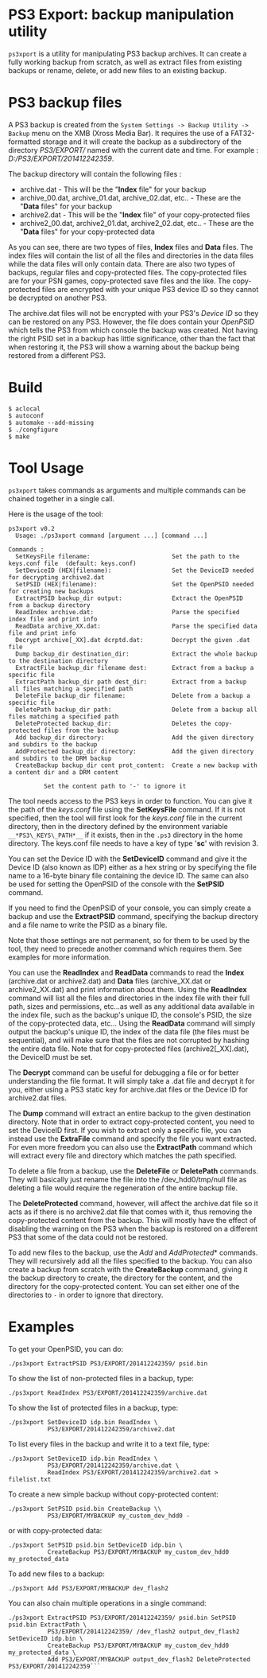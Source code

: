 PS3 Export: backup manipulation utility
=======================================

`ps3xport` is a utility for manipulating PS3 backup archives. It can create a fully working backup from scratch,
as well as extract files from existing backups or rename, delete, or add new files to an existing backup.

# PS3 backup files

A PS3 backup is created from the `System Settings -> Backup Utility -> Backup` menu on the XMB (Xross Media Bar).
It requires the use of a FAT32-formatted storage and it will create the backup as a subdirectory of the
directory *PS3/EXPORT/* named with the current date and time. For example : *D:/PS3/EXPORT/201412242359*.

The backup directory will contain the following files : 

* archive.dat - This will be the "**Index** file" for your backup
* archive_00.dat, archive_01.dat, archive_02.dat, etc.. - These are the "**Data** files" for your backup
* archive2.dat - This will be the "**Index** file" of your copy-protected files
* archive2_00.dat, archive2_01.dat, archive2_02.dat, etc.. - These are the "**Data** files" for your copy-protected data

As you can see, there are two types of files, **Index** files and **Data** files. The index files
will contain the list of all the files and directories in the data files while the data files will
only contain data. There are also two types of backups, regular files and copy-protected files.
The copy-protected files are for your PSN games, copy-protected save files and the like.
The copy-protected files are encrypted with your unique PS3 device ID so they cannot be decrypted on another PS3. 

The archive.dat files will not be encrypted with your PS3's *Device ID* so they can be restored on any PS3.
However, the file does contain your *OpenPSID* which tells the PS3 from which console the backup was created.
Not having the right PSID set in a backup has little significance, other than the fact that when restoring it,
the PS3 will show a warning about the backup being restored from a different PS3.

# Build

```
$ aclocal
$ autoconf
$ automake --add-missing
$ ./congfigure
$ make
```

# Tool Usage

`ps3xport` takes commands as arguments and multiple commands can be chained together in a single call.

Here is the usage of the tool:

```
ps3xport v0.2
  Usage: ./ps3xport command [argument ...] [command ...]

Commands :
  SetKeysFile filename:                       Set the path to the keys.conf file  (default: keys.conf)
  SetDeviceID (HEX|filename):                 Set the DeviceID needed for decrypting archive2.dat
  SetPSID (HEX|filename):                     Set the OpenPSID needed for creating new backups
  ExtractPSID backup_dir output:              Extract the OpenPSID from a backup directory
  ReadIndex archive.dat:                      Parse the specified index file and print info
  ReadData archive_XX.dat:                    Parse the specified data file and print info
  Decrypt archive[_XX].dat dcrptd.dat:        Decrypt the given .dat file
  Dump backup_dir destination_dir:            Extract the whole backup to the destination directory
  ExtractFile backup_dir filename dest:       Extract from a backup a specific file
  ExtractPath backup_dir path dest_dir:       Extract from a backup all files matching a specified path
  DeleteFile backup_dir filename:             Delete from a backup a specific file
  DeletePath backup_dir path:                 Delete from a backup all files matching a specified path
  DeleteProtected backup_dir:                 Deletes the copy-protected files from the backup
  Add backup_dir directory:                   Add the given directory and subdirs to the backup
  AddProtected backup_dir directory:          Add the given directory and subdirs to the DRM backup
  CreateBackup backup_dir cont prot_content:  Create a new backup with a content dir and a DRM content

          Set the content path to '-' to ignore it
```

The tool needs access to the PS3 keys in order to function. You can give it the path of the *keys.conf*
file using the **SetKeysFile** command. If it is not specified, then the tool will first look for the
*keys.conf* file in the current directory, then in the directory defined by the environment variable
`__*PS3\_KEYS\_PATH*__` if it exists, then in the `.ps3` directory in the home directory. The keys.conf
file needs to have a key of type '**sc**' with revision 3.

You can set the Device ID with the **SetDeviceID** command and give it the Device ID (also known as IDP)
either as a hex string or by specifying the file name to a 16-byte binary file containing the device ID.
The same can also be used for setting the OpenPSID of the console with the **SetPSID** command.

If you need to find the OpenPSID of your console, you can simply create a backup and use the
**ExtractPSID** command, specifying the backup directory and a file name to write the PSID as a binary file.

Note that those settings are not permanent, so for them to be used by the tool, they need to
precede another command which requires them. See examples for more information.

You can use the **ReadIndex** and **ReadData** commands to read the **Index** (archive.dat or
archive2.dat) and **Data** files (archive_XX.dat or archive2_XX.dat) and print information
about them. Using the **ReadIndex** command will list all the files and directories in the
index file with their full path, sizes and permissions, etc...as well as any additional data
available in the index file, such as the backup's unique ID, the console's PSID, the size of
the copy-protected data, etc... Using the **ReadData** command will simply output the backup's
unique ID, the index of the data file (the files must be sequential), and will make sure that
the files are not corrupted by hashing the entire data file. Note that for copy-protected
 files (archive2[_XX].dat), the DeviceID must be set.

The **Decrypt** command can be useful for debugging a file or for better understanding the file format.
It will simply take a .dat file and decrypt it for you, either using a PS3 static key for archive.dat
files or the Device ID for archive2.dat files.

The **Dump** command will extract an entire backup to the given destination directory. Note that in
order to extract copy-protected content, you need to set the DeviceID first. If you wish to extract
only a specific file, you can instead use the **ExtraFile** command and specify the file you want
extracted. For even more freedom you can also use the **ExtractPath** command which will extract
every file and directory which matches the path specified.

To delete a file from a backup, use the **DeleteFile** or **DeletePath** commands. They will
basically just rename the file into the /dev_hdd0/tmp/null file as deleting a file would require
the regeneration of the entire backup file.

The **DeleteProtected** command, however, will affect the archive.dat file so it acts as if there
is no archive2.dat file that comes with it, thus removing the copy-protected content from the
backup. This will mostly have the effect of disabling the warning on the PS3 when the backup
is restored on a different PS3 that some of the data could not be restored.

To add new files to the backup, use the *Add* and *AddProtected** commands. They will recursively
add all the files specified to the backup. You can also create a backup from scratch with
the **CreateBackup** command, giving it the backup directory to create, the directory for
the content, and the directory for the copy-protected content. You can set either one of
the directories to `-` in order to ignore that directory.

# Examples

To get your OpenPSID, you can do:

```
./ps3xport ExtractPSID PS3/EXPORT/201412242359/ psid.bin
```

To show the list of non-protected files in a backup, type:

```
./ps3xport ReadIndex PS3/EXPORT/201412242359/archive.dat
```

To show the list of protected files in a backup, type:

```
./ps3xport SetDeviceID idp.bin ReadIndex \
           PS3/EXPORT/201412242359/archive2.dat
```

To list every files in the backup and write it to a text file, type:

```
./ps3xport SetDeviceID idp.bin ReadIndex \
           PS3/EXPORT/201412242359/archive.dat \
           ReadIndex PS3/EXPORT/201412242359/archive2.dat > filelist.txt
```

To create a new simple backup without copy-protected content:

```
./ps3xport SetPSID psid.bin CreateBackup \\
           PS3/EXPORT/MYBACKUP my_custom_dev_hdd0 -
```

or with copy-protected data:

```
./ps3xport SetPSID psid.bin SetDeviceID idp.bin \
           CreateBackup PS3/EXPORT/MYBACKUP my_custom_dev_hdd0 my_protected_data
```

To add new files to a backup:

```
./ps3xport Add PS3/EXPORT/MYBACKUP dev_flash2
```

You can also chain multiple operations in a single command:

```
./ps3xport ExtractPSID PS3/EXPORT/201412242359/ psid.bin SetPSID psid.bin ExtractPath \
           PS3/EXPORT/201412242359/ /dev_flash2 output_dev_flash2 SetDeviceID idp.bin \
           CreateBackup PS3/EXPORT/MYBACKUP my_custom_dev_hdd0 my_protected_data \
           Add PS3/EXPORT/MYBACKUP output_dev_flash2 DeleteProtected PS3/EXPORT/201412242359```

